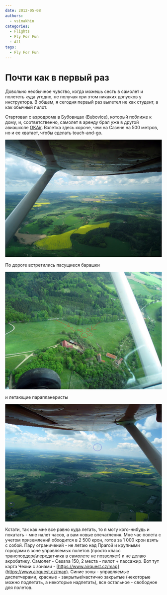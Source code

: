 ```yaml
---
date: 2012-05-08
authors:
  - vsimakhin
categories:
  - Flights
  - Fly For Fun
  - All
tags:
  - Fly For Fun
---
```


# Почти как в первый раз

Довольно необычное чувство, когда можешь сесть в самолет и полететь куда угодно, не получая при этом никаких допусков у инструктора. В общем, я сегодня первый раз вылетел не как студент, а как обычный пилот.

Стартовал с аэродрома в Бубовицах (Bubovice), который поближе к дому, и, соответственно, самолет в аренду брал уже в другой авиашколе [OKAir](https://www.okair.cz). Взлетка здесь короче, чем на Сазене на 500 метров, но и ее хватает, чтобы сделать touch-and-go.

![](IMG_1822.jpg)

<!-- more -->

По дороге встретились пасущиеся барашки

![](IMG_1815.jpg)

и летающие парапланеристы

![](IMG_1843.jpg)

Кстати, так как мне все равно куда летать, то я могу кого-нибудь и покатать - мне налет часов, а вам новые впечатления. Мне час полета с учетом приземлений обходится в 2 500 крон, готов за 1 000 крон взять с собой. Пару ограничений - не летаю над Прагой и крупными городами в зоне управляемых полетов (просто класс транспордера\передатчика в самолете не позволяет) и не делаю акробатику. Самолет - Cessna 150, 2 места - пилот + пассажир. Вот тут карта Чехии с зонами - [https://www.airquest.cz/map](https://www.airquest.cz/map). Синие зоны - управляемые диспетчерами, красные - закрытые\частично закрытые (некоторые можно подлетать, а некоторые надлетать), все остальное - свободное для полетов.